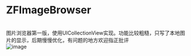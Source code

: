 # ZFImageBrowser
<BR/>图片浏览器第一版，使用UICollectionView实现。功能比较粗糙，只写了本地图片的显示，后期慢慢优化，有问题的地方欢迎指正批评<BR>
![image](https://github.com/iOS-fei/ZFImageBrowser/blob/master/1540537734066745_1540537861703391.gif)
